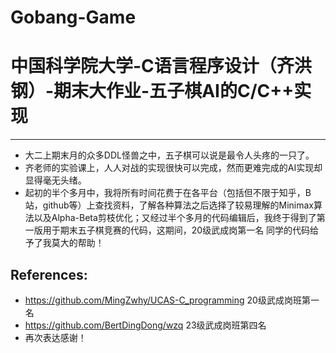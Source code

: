 # Gobang-Game
# 中国科学院大学-C语言程序设计（齐洪钢）-期末大作业-五子棋AI的C/C++实现
---
- 大二上期末月的众多DDL怪兽之中，五子棋可以说是最令人头疼的一只了。
- 齐老师的实验课上，人人对战的实现很快可以完成，然而更难完成的AI实现却显得毫无头绪。
- 起初的半个多月中，我将所有时间花费于在各平台（包括但不限于知乎，B站，github等）上查找资料，了解各种算法之后选择了较易理解的Minimax算法以及Alpha-Beta剪枝优化；又经过半个多月的代码编辑后，我终于得到了第一版用于期末五子棋竞赛的代码，这期间，20级武成岗第一名 同学的代码给予了我莫大的帮助！
## References:
- https://github.com/MingZwhy/UCAS-C_programming 20级武成岗班第一名
- https://github.com/BertDingDong/wzq 23级武成岗班第四名
- 再次表达感谢！
